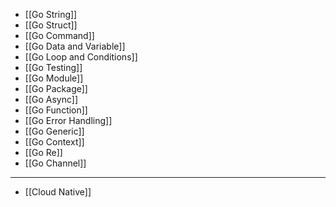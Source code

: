 - [[Go String]]
- [[Go Struct]]
- [[Go Command]]
- [[Go Data and Variable]]
- [[Go Loop and Conditions]]
- [[Go Testing]]
- [[Go Module]]
- [[Go Package]]
- [[Go Async]]
- [[Go Function]]
- [[Go Error Handling]]
- [[Go Generic]]
- [[Go Context]]
- [[Go Re]]
- [[Go Channel]]

___

- [[Cloud Native]]